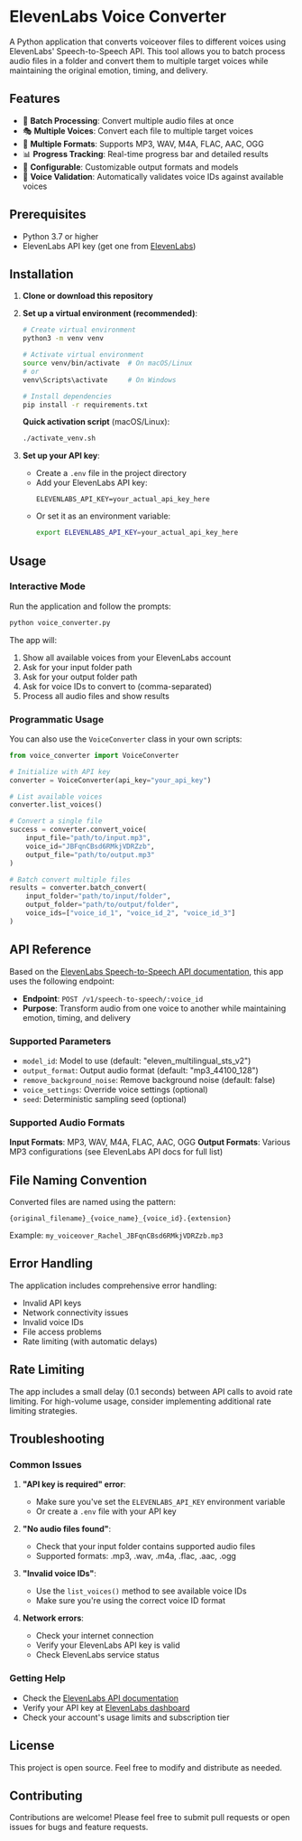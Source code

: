 # ElevenLabs Voice Converter

A Python application that converts voiceover files to different voices using ElevenLabs' Speech-to-Speech API. This tool allows you to batch process audio files in a folder and convert them to multiple target voices while maintaining the original emotion, timing, and delivery.

## Features

- 🎤 **Batch Processing**: Convert multiple audio files at once
- 🎭 **Multiple Voices**: Convert each file to multiple target voices
- 🎵 **Multiple Formats**: Supports MP3, WAV, M4A, FLAC, AAC, OGG
- 📊 **Progress Tracking**: Real-time progress bar and detailed results
- 🔧 **Configurable**: Customizable output formats and models
- 🎯 **Voice Validation**: Automatically validates voice IDs against available voices

## Prerequisites

- Python 3.7 or higher
- ElevenLabs API key (get one from [ElevenLabs](https://elevenlabs.io/speech-to-speech))

## Installation

1. **Clone or download this repository**

2. **Set up a virtual environment (recommended)**:
   ```bash
   # Create virtual environment
   python3 -m venv venv
   
   # Activate virtual environment
   source venv/bin/activate  # On macOS/Linux
   # or
   venv\Scripts\activate     # On Windows
   
   # Install dependencies
   pip install -r requirements.txt
   ```

   **Quick activation script** (macOS/Linux):
   ```bash
   ./activate_venv.sh
   ```

3. **Set up your API key**:
   - Create a `.env` file in the project directory
   - Add your ElevenLabs API key:
     ```
     ELEVENLABS_API_KEY=your_actual_api_key_here
     ```
   - Or set it as an environment variable:
     ```bash
     export ELEVENLABS_API_KEY=your_actual_api_key_here
     ```

## Usage

### Interactive Mode

Run the application and follow the prompts:

```bash
python voice_converter.py
```

The app will:
1. Show all available voices from your ElevenLabs account
2. Ask for your input folder path
3. Ask for your output folder path
4. Ask for voice IDs to convert to (comma-separated)
5. Process all audio files and show results

### Programmatic Usage

You can also use the `VoiceConverter` class in your own scripts:

```python
from voice_converter import VoiceConverter

# Initialize with API key
converter = VoiceConverter(api_key="your_api_key")

# List available voices
converter.list_voices()

# Convert a single file
success = converter.convert_voice(
    input_file="path/to/input.mp3",
    voice_id="JBFqnCBsd6RMkjVDRZzb",
    output_file="path/to/output.mp3"
)

# Batch convert multiple files
results = converter.batch_convert(
    input_folder="path/to/input/folder",
    output_folder="path/to/output/folder",
    voice_ids=["voice_id_1", "voice_id_2", "voice_id_3"]
)
```

## API Reference

Based on the [ElevenLabs Speech-to-Speech API documentation](https://elevenlabs.io/docs/api-reference/speech-to-speech/convert), this app uses the following endpoint:

- **Endpoint**: `POST /v1/speech-to-speech/:voice_id`
- **Purpose**: Transform audio from one voice to another while maintaining emotion, timing, and delivery

### Supported Parameters

- `model_id`: Model to use (default: "eleven_multilingual_sts_v2")
- `output_format`: Output audio format (default: "mp3_44100_128")
- `remove_background_noise`: Remove background noise (default: false)
- `voice_settings`: Override voice settings (optional)
- `seed`: Deterministic sampling seed (optional)

### Supported Audio Formats

**Input Formats**: MP3, WAV, M4A, FLAC, AAC, OGG
**Output Formats**: Various MP3 configurations (see ElevenLabs API docs for full list)

## File Naming Convention

Converted files are named using the pattern:
```
{original_filename}_{voice_name}_{voice_id}.{extension}
```

Example: `my_voiceover_Rachel_JBFqnCBsd6RMkjVDRZzb.mp3`

## Error Handling

The application includes comprehensive error handling:
- Invalid API keys
- Network connectivity issues
- Invalid voice IDs
- File access problems
- Rate limiting (with automatic delays)

## Rate Limiting

The app includes a small delay (0.1 seconds) between API calls to avoid rate limiting. For high-volume usage, consider implementing additional rate limiting strategies.

## Troubleshooting

### Common Issues

1. **"API key is required" error**:
   - Make sure you've set the `ELEVENLABS_API_KEY` environment variable
   - Or create a `.env` file with your API key

2. **"No audio files found"**:
   - Check that your input folder contains supported audio files
   - Supported formats: .mp3, .wav, .m4a, .flac, .aac, .ogg

3. **"Invalid voice IDs"**:
   - Use the `list_voices()` method to see available voice IDs
   - Make sure you're using the correct voice ID format

4. **Network errors**:
   - Check your internet connection
   - Verify your ElevenLabs API key is valid
   - Check ElevenLabs service status

### Getting Help

- Check the [ElevenLabs API documentation](https://elevenlabs.io/docs/api-reference/speech-to-speech/convert)
- Verify your API key at [ElevenLabs dashboard](https://elevenlabs.io/speech-to-speech)
- Check your account's usage limits and subscription tier

## License

This project is open source. Feel free to modify and distribute as needed.

## Contributing

Contributions are welcome! Please feel free to submit pull requests or open issues for bugs and feature requests.
